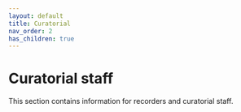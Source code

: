 ```yaml
---
layout: default
title: Curatorial
nav_order: 2
has_children: true
---
```

# Curatorial staff
This section contains information for recorders and curatorial staff.